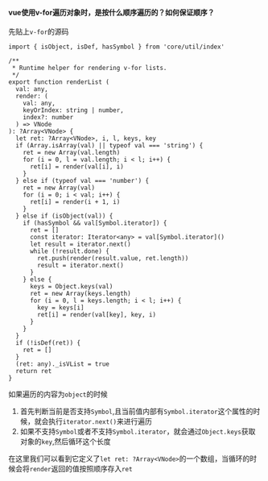 #### vue使用v-for遍历对象时，是按什么顺序遍历的？如何保证顺序？
先贴上`v-for`的源码
```
import { isObject, isDef, hasSymbol } from 'core/util/index'
 
/**
 * Runtime helper for rendering v-for lists.
 */
export function renderList (
  val: any,
  render: (
    val: any,
    keyOrIndex: string | number,
    index?: number
  ) => VNode
): ?Array<VNode> {
  let ret: ?Array<VNode>, i, l, keys, key
  if (Array.isArray(val) || typeof val === 'string') {
    ret = new Array(val.length)
    for (i = 0, l = val.length; i < l; i++) {
      ret[i] = render(val[i], i)
    }
  } else if (typeof val === 'number') {
    ret = new Array(val)
    for (i = 0; i < val; i++) {
      ret[i] = render(i + 1, i)
    }
  } else if (isObject(val)) {
    if (hasSymbol && val[Symbol.iterator]) {
      ret = []
      const iterator: Iterator<any> = val[Symbol.iterator]()
      let result = iterator.next()
      while (!result.done) {
        ret.push(render(result.value, ret.length))
        result = iterator.next()
      }
    } else {
      keys = Object.keys(val)
      ret = new Array(keys.length)
      for (i = 0, l = keys.length; i < l; i++) {
        key = keys[i]
        ret[i] = render(val[key], key, i)
      }
    }
  }
  if (!isDef(ret)) {
    ret = []
  }
  (ret: any)._isVList = true
  return ret
}
```
如果遍历的内容为`object`的时候
1. 首先判断当前是否支持`Symbol`,且当前值内部有`Symbol.iterator`这个属性的时候，就会执行`iterator.next()`来进行遍历
2. 如果不支持`Symbol`或者不支持`Symbol.iterator`，就会通过`Object.keys`获取对象的`key`,然后循环这个长度

在这里我们可以看到它定义了`let ret: ?Array<VNode>`的一个数组，当循环的时候会将`render`返回的值按照顺序存入`ret`
